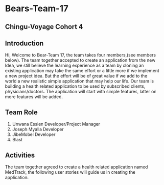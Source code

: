# Bears-Team-17

## Chingu-Voyage Cohort 4

## Introduction
Hi, Welcome to Bear-Team 17, the team takes four members,(see members below). The team together accepted to create an application from the new Idea, we still believe the learning experience as a team by cloning an existing application may take the same effort or a little more if we implement a new project idea. But the effort will be of great value if we add to the world a new realistic simple application that may help our life. Our team is building a health related application to be used by subscribed clients, physicians/doctors. The application will start with simple features, latter on more features will be added.

## Team                    Role

1.  Unwana Essien          Developer/Project Manager
2.  Joseph Myalla          Developer
3.  JibeMobel              Developer
4.  Blast

## Activities

The team together agreed to create a health related application named MedTrack, the following user stories will guide us in creating the application.
